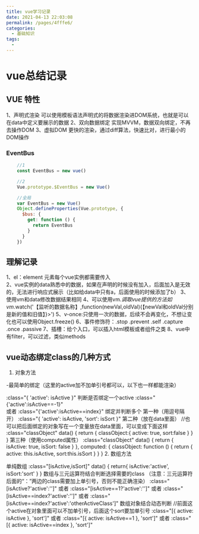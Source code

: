 ```yaml
---
title: vue学习记录
date: 2021-04-13 22:03:08
permalink: /pages/4fffe6/
categories:
  - 基础知识
tags:
  - 
---
```


 # vue总结记录

 ## VUE 特性
 1、声明式渲染
 可以使用模板语法声明式的将数据渲染进DOM系统，也就是可以在data中定义要展示的数据
 2、双向数据绑定
 实现MVVM，数据双向绑定，不再去操作DOM
 3、虚拟DOM
 更快的渲染，通过diff算法，快速比对，进行最小的DOM操作


### EventBus
```js
    //1
    const EventBus = new vue()

    //2
    Vue.prototype.$EventBus = new Vue()

    //全局
    var EventBus = new Vue()
    Object.defineProperties(Vue.prototype, {
      $bus: {
        get: function () {
          return EventBus
        }
      }
    })
```


 ## 理解记录
 1、el：element 元素每个vue实例都需要传入   
 2、vue实例的data熟悉中的数据，如果在声明的时候没有加入，后面加入是无效的，无法进行响应式展示（比如给data中只有a，后面使用的时候添加了b）
 3、使用vm和data修改数据结果相同
 4、可以使用vm.$调取vue提供的方法如vm.$watch('【监听的数据名称】,function(newVal,oldVal){【newVal和oldVal分别是新的值和旧值】}>')
 5、v-once:只使用一次的数据，后续不会再变化，不想让变化也可以使用Object.freeze()
 6、事件修饰符：.stop  .prevent .self .capture .once .passive
 7、插槽：给个入口，可以插入html模板或者组件之类
 8、vue中有filter，可以过滤，类似methods

## vue动态绑定class的几种方式
1. 对象方法

-最简单的绑定（这里的active加不加单引号都可以，以下也一样都能渲染）

:class="{ 'active': isActive }"
判断是否绑定一个active
:class="{'active':isActive==-1}"  
或者
:class="{'active':isActive==index}"
绑定并判断多个
第一种（用逗号隔开）
:class="{ 'active': isActive, 'sort': isSort }"
第二种（放在data里面）
//也可以把后面绑定的对象写在一个变量放在data里面，可以变成下面这样
:class="classObject"
data() {
  return {
    classObject:{ active: true, sort:false }
  }
}
第三种（使用computed属性）
:class="classObject"
data() {
  return {
    isActive: true,
    isSort: false
  }
},
computed: {
  classObject: function () {
    return {
      active: this.isActive,
      sort:this.isSort
    }
  }
}
2. 数组方法

单纯数组
:class="[isActive,isSort]"
data() {
  return{
    isActive:'active',
    isSort:'sort'
 }
}
数组与三元运算符结合判断选择需要的class
（注意：三元运算符后面的“：”两边的class需要加上单引号，否则不能正确渲染）
:class="[isActive?'active':'']"
或者
:class="[isActive==1?'active':'']"
或者
:class="[isActive==index?'active':'']"
或者
:class="[isActive==index?'active':'otherActiveClass']"
数组对象结合动态判断
//前面这个active在对象里面可以不加单引号，后面这个sort要加单引号
:class="[{ active: isActive }, 'sort']"
或者
:class="[{ active: isActive==1 }, 'sort']"
或者
:class="[{ active: isActive==index }, 'sort']"

